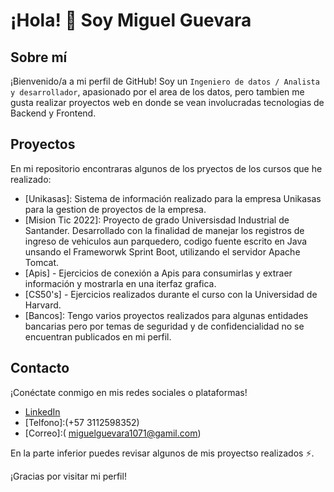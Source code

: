 # ¡Hola! 👋 Soy Miguel Guevara

## Sobre mí
¡Bienvenido/a a mi perfil de GitHub! Soy un `Ingeniero de datos / Analista y desarrollador`, apasionado por el area de los datos, pero tambien me gusta realizar proyectos web en donde se vean involucradas tecnologias de Backend y Frontend.

## Proyectos
En mi repositorio encontraras algunos de los pryectos de los cursos que he realizado:

- [Unikasas]: Sistema de información realizado para la empresa Unikasas para la gestion de proyectos de la empresa.
- [Mision Tic 2022]: Proyecto de grado Universisdad Industrial de Santander. Desarrollado con la finalidad de manejar los registros de ingreso de vehiculos aun parquedero, codigo fuente escrito en Java unsando el Frameworwk Sprint Boot, utilizando el servidor Apache Tomcat.
- [Apis] - Ejercicios de conexión a Apis para consumirlas y extraer información y mostrarla en una iterfaz grafica.
- [CS50's] - Ejercicios realizados durante el curso con la Universidad de Harvard.
- [Bancos]: Tengo varios proyectos realizados para algunas entidades bancarias pero por temas de seguridad y de confidencialidad no se encuentran publicados en mi perfil.

## Contacto
¡Conéctate conmigo en mis redes sociales o plataformas!
- [LinkedIn](https://www.linkedin.com/in/miguelguevaradev)
- [Telfono]:(+57 3112598352)
- [Correo]:( miguelguevara1071@gamil.com)

En la parte inferior puedes revisar algunos de mis proyectso realizados ⚡.

¡Gracias por visitar mi perfil!



<!--
**MiguelGuevara1071/MiguelGuevara1071** is a ✨ _special_ ✨ repository because its `README.md` (this file) appears on your GitHub profile.

Here are some ideas to get you started:

- 🔭 I’m currently working on ...
- 🌱 I’m currently learning ...
- 👯 I’m looking to collaborate on ...
- 🤔 I’m looking for help with ...
- 💬 Ask me about ...
- 📫 How to reach me: ...
- 😄 Pronouns: ...
- ⚡ Fun fact: ...
-->
